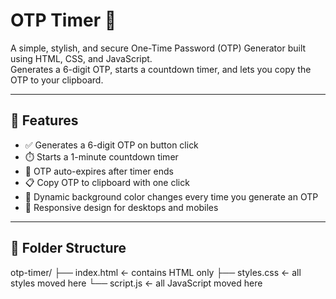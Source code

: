 # OTP Timer 🔐

A simple, stylish, and secure One-Time Password (OTP) Generator built using HTML, CSS, and JavaScript.  
Generates a 6-digit OTP, starts a countdown timer, and lets you copy the OTP to your clipboard.

---

## 🚀 Features

- ✅ Generates a 6-digit OTP on button click  
- ⏱️ Starts a 1-minute countdown timer  
- 🔁 OTP auto-expires after timer ends  
- 📋 Copy OTP to clipboard with one click  
- 🎨 Dynamic background color changes every time you generate an OTP  
- 📱 Responsive design for desktops and mobiles  

---

## 📂 Folder Structure


otp-timer/
├── index.html        ← contains HTML only
├── styles.css        ← all styles moved here
└── script.js         ← all JavaScript moved here

